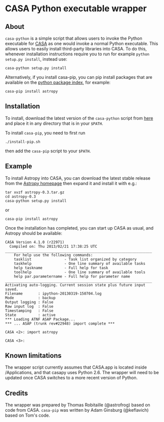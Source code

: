 CASA Python executable wrapper
==============================

About
-----

``casa-python`` is a simple script that allows users to invoke the 
Python executable for [CASA](http://casa.nrao.edu/) as one would 
invoke a normal Python executable. This allows users to easily install 
third-party libraries into CASA. To do this, whenever installation 
instructions require you to run for example ``python setup.py install``, 
instead use:

    casa-python setup.py install

Alternatively, if you install casa-pip, you can pip install packages that
are available on the [python package index](pypi.python.org), for example:

    casa-pip install astropy

Installation
------------

To install, download the latest version of the ``casa-python`` script
from [here](https://raw.github.com/astrofrog/casa_python/master/casa-python)
and place it in any directory that is in your ``$PATH``.

To install ``casa-pip``, you need to first run 

    ./install-pip.sh

then add the ``casa-pip`` script to your ``$PATH``.

Example
-------

To install Astropy into CASA, you can download the latest stable release 
from the [Astropy homepage](http://www.astropy.org/) then expand it 
and install it with e.g.:

    tar xvzf astropy-0.3.tar.gz
    cd astropy-0.3
    casa-python setup.py install

or 

    casa-pip install astropy

Once the installation has completed, you can start up CASA as usual, and 
Astropy should be available:

    CASA Version 4.1.0 (r22971)
      Compiled on: Thu 2013/02/21 17:38:25 UTC
    ___________________________________________________________________
        For help use the following commands:
        tasklist               - Task list organized by category
        taskhelp               - One line summary of available tasks
        help taskname          - Full help for task
        toolhelp               - One line summary of available tools
        help par.parametername - Full help for parameter name
    ___________________________________________________________________
    Activating auto-logging. Current session state plus future input saved.
    Filename       : ipython-20130319-150704.log
    Mode           : backup
    Output logging : False
    Raw input log  : False
    Timestamping   : False
    State          : active
    *** Loading ATNF ASAP Package...
    *** ... ASAP (trunk rev#22948) import complete ***

    CASA <2>: import astropy

    CASA <3>: 

Known limitations
-----------------

The wrapper script currently assumes that CASA.app is located inside
/Applications, and that casapy uses Python 2.6. The wrapper will need to be
updated once CASA switches to a more recent version of Python.

Credits
-------

The wrapper was prepared by Thomas Robitaille (@astrofrog) based on code from
CASA.  ``casa-pip`` was written by Adam Ginsburg (@keflavich) based on Tom's
code.
